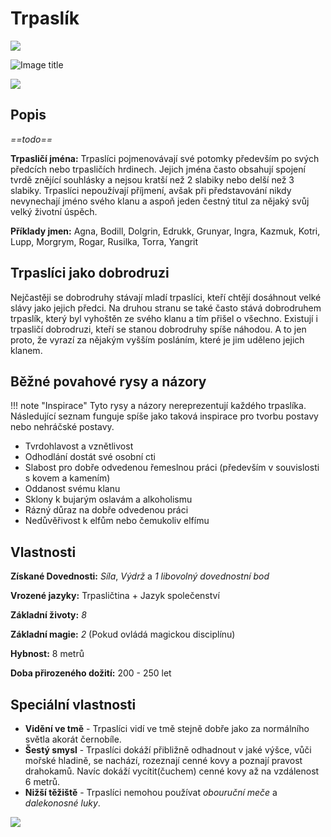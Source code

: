 # Trpaslík

<img src="/assets/sep_line.png"/>

![Image title](/assets/OW/races/Dwarf.png)

<img src="/assets/sep_line.png"/>

## Popis

*==todo==*

**Trpasličí jména:** Trpaslíci pojmenovávají své potomky především po svých předcích nebo trpasličích hrdinech. Jejich jména často obsahují spojení tvrdě znějící souhlásky a nejsou kratší než 2 slabiky nebo delší než 3 slabiky. Trpaslíci nepoužívají příjmení, avšak při představování nikdy nevynechají jméno svého klanu a aspoň jeden čestný titul za nějaký svůj velký životní úspěch.

**Příklady jmen:** Agna, Bodill, Dolgrin, Edrukk, Grunyar, Ingra, Kazmuk, Kotri, Lupp, Morgrym, Rogar, Rusilka, Torra, Yangrit

## Trpaslíci jako dobrodruzi

Nejčastěji se dobrodruhy stávají mladí trpaslíci, kteří chtějí dosáhnout velké slávy jako jejich předci. Na druhou stranu se také často stává dobrodruhem trpaslík, který byl vyhoštěn ze svého klanu a tím přišel o všechno. Existují i trpasličí dobrodruzi, kteří se stanou dobrodruhy spíše náhodou. A to jen proto, že vyrazí za nějakým vyšším posláním, které je jim uděleno jejich klanem.

## Běžné povahové rysy a názory

!!! note "Inspirace"
    Tyto rysy a názory nereprezentují každého trpaslíka. Následující seznam funguje spíše jako taková inspirace pro tvorbu postavy nebo nehráčské postavy. 

- Tvrdohlavost a vznětlivost
- Odhodlání dostát své osobní cti
- Slabost pro dobře odvedenou řemeslnou práci (především v souvislosti s kovem a kamením)
- Oddanost svému klanu
- Sklony k bujarým oslavám a alkoholismu
- Rázný důraz na dobře odvedenou práci
- Nedůvěřivost k elfům nebo čemukoliv elfímu

## Vlastnosti

**Získané Dovednosti:** *Síla*, *Výdrž* a *1 libovolný dovednostní bod*

**Vrozené jazyky:** Trpasličtina + Jazyk společenství

**Základní životy:** *8*

**Základní magie:** *2* (Pokud ovládá magickou disciplínu)

**Hybnost:** 8 metrů

**Doba přirozeného dožití:** 200 - 250 let

## Speciální vlastnosti

- **Vidění ve tmě** - Trpaslíci vidí ve tmě stejně dobře jako za normálního světla akorát černobíle.
- **Šestý smysl** - Trpaslíci dokáží přibližně odhadnout v jaké výšce, vůči mořské hladině, se nachází, rozeznají cenné kovy a poznají pravost drahokamů. Navíc dokáží vycítit(čuchem) cenné kovy až na vzdálenost 6 metrů.
- **Nižší těžiště** - Trpaslíci nemohou používat *obouruční meče* a *dalekonosné luky*.

<img src="/assets/sep_line.png"/>
